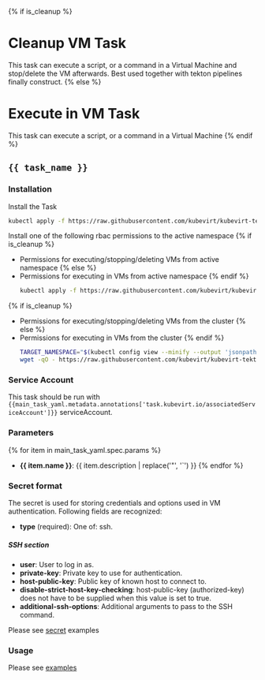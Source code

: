 {% if is_cleanup %}
# Cleanup VM Task

This task can execute a script, or a command in a Virtual Machine and stop/delete 
the VM afterwards. Best used together with tekton pipelines finally construct.
{% else %}
# Execute in VM Task

This task can execute a script, or a command in a Virtual Machine
{% endif %}

## `{{ task_name }}`

### Installation

Install the Task

```bash
kubectl apply -f https://raw.githubusercontent.com/kubevirt/kubevirt-tekton-tasks/main/tasks/{{ task_name }}/manifests/{{ task_name }}.yaml
```

Install one of the following rbac permissions to the active namespace
{% if is_cleanup %}
  - Permissions for executing/stopping/deleting VMs from active namespace
{% else %}
  - Permissions for executing in VMs from active namespace
{% endif %}
    ```bash
    kubectl apply -f https://raw.githubusercontent.com/kubevirt/kubevirt-tekton-tasks/main/tasks/{{ task_name }}/manifests/{{ task_name }}-namespace-rbac.yaml
    ```
{% if is_cleanup %}
  - Permissions for executing/stopping/deleting VMs from the cluster
{% else %}
  - Permissions for executing in VMs from the cluster
{% endif %}
    ```bash
    TARGET_NAMESPACE="$(kubectl config view --minify --output 'jsonpath={..namespace}')"
    wget -qO - https://raw.githubusercontent.com/kubevirt/kubevirt-tekton-tasks/main/tasks/{{ task_name }}/manifests/{{ task_name }}-cluster-rbac.yaml | sed "s/TARGET_NAMESPACE/$TARGET_NAMESPACE/" | kubectl apply -f -
    ```

### Service Account

This task should be run with `{{main_task_yaml.metadata.annotations['task.kubevirt.io/associatedServiceAccount']}}` serviceAccount.

### Parameters

{% for item in main_task_yaml.spec.params %}
- **{{ item.name }}**: {{ item.description | replace('"', '`') }}
{% endfor %}

### Secret format

The secret is used for storing credentials and options used in VM authentication. Following fields are recognized: 

- **type** (required): One of: ssh.
##### SSH section
- **user**: User to log in as.
- **private-key**: Private key to use for authentication.
- **host-public-key**: Public key of known host to connect to.
- **disable-strict-host-key-checking**: host-public-key (authorized-key) does not have to be supplied when this value is set to true.
- **additional-ssh-options**: Additional arguments to pass to the SSH command.

Please see [secret](examples/secrets) examples 

### Usage

Please see [examples](examples)
